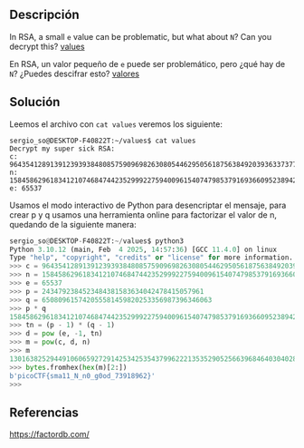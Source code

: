 ## Descripción
In RSA, a small `e` value can be problematic, but what about `N`? Can you decrypt this? [values](https://mercury.picoctf.net/static/b9ddda080c56fb421bf30409bec3460d/values)

En RSA, un valor pequeño de `e` puede ser problemático, pero ¿qué hay de `N`? ¿Puedes descifrar esto? [valores](https://mercury.picoctf.net/static/b9ddda080c56fb421bf30409bec3460d/values)
## Solución
Leemos el archivo con `cat values` veremos los siguiente:
```
sergio_so@DESKTOP-F40822T:~/values$ cat values
Decrypt my super sick RSA:
c: 964354128913912393938480857590969826308054462950561875638492039363373779803642185
n: 1584586296183412107468474423529992275940096154074798537916936609523894209759157543
e: 65537
```

Usamos el modo interactivo de Python para desencriptar el mensaje, para crear p y q usamos una herramienta online para factorizar el valor de n, quedando de la siguiente manera: 
```Python
sergio_so@DESKTOP-F40822T:~/values$ python3
Python 3.10.12 (main, Feb  4 2025, 14:57:36) [GCC 11.4.0] on linux
Type "help", "copyright", "credits" or "license" for more information.
>>> c = 964354128913912393938480857590969826308054462950561875638492039363373779803642185
>>> n = 1584586296183412107468474423529992275940096154074798537916936609523894209759157543
>>> e = 65537
>>> p = 2434792384523484381583634042478415057961
>>> q = 650809615742055581459820253356987396346063
>>> p * q
1584586296183412107468474423529992275940096154074798537916936609523894209759157543
>>> tn = (p - 1) * (q - 1)
>>> d = pow (e, -1, tn)
>>> m = pow(c, d, n)
>>> m
13016382529449106065927291425342535437996222135352905256639684640304028661985917
>>> bytes.fromhex(hex(m)[2:])
b'picoCTF{sma11_N_n0_g0od_73918962}'
>>>
```
## Referencias
https://factordb.com/